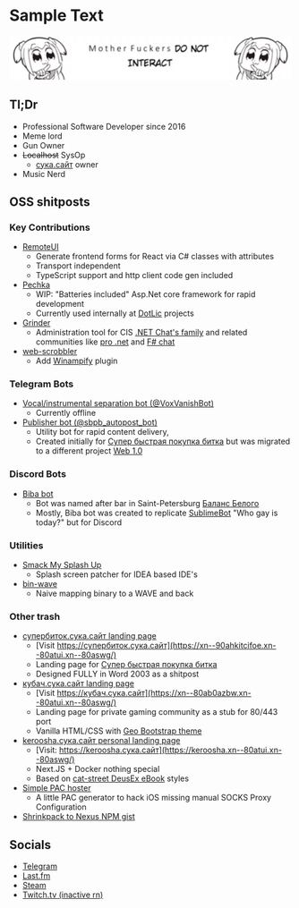# Sample Text

![Popuko says "Motherfuckers do not interact"](.content/mfs.png)

## Tl;Dr

- Professional Software Developer since 2016
- Meme lord
- Gun Owner
- ~~Localhost~~ SysOp
  - [сука.сайт](https://сука.сайт) owner
- Music Nerd

## OSS shitposts

### Key Contributions

- [RemoteUI](https://github.com/kekekeks/remoteui)
  - Generate frontend forms for React via C# classes with attributes
  - Transport independent
  - TypeScript support and http client code gen included
- [Pechka](https://github.com/kekekeks/Pechka)
  - WIP: "Batteries included" Asp.Net core framework for rapid development
  - Currently used internally at [DotLic](https://github.com/innodotlic) projects
- [Grinder](https://github.com/fsharplang-ru/grinder)
  - Administration tool for CIS [.NET Chat's family](https://t.me/DotNetRuChat) 
    and related communities like [pro .net](https://t.me/pro_net) and [F# chat](https://t.me/fsharp_chat)
- [web-scrobbler](https://github.com/web-scrobbler/web-scrobbler)
  - Add [Winampify](https://github.com/remigallego/winampify) plugin


### Telegram Bots

- [Vocal/instrumental separation bot (@VoxVanishBot)](https://github.com/Keroosha/Keroosha.SilencerBot)
  - Currently offline
- [Publisher bot (@sbpb_autopost_bot)](https://xn--80afgl4c.xn--80atui.xn--80aswg/Gopniks-United/publishhelperbot)
  - Utility bot for rapid content delivery, 
  - Created initially for [Супер быстрая покупка битка](https://t.me/pokupkabitka) but was migrated to a different project [Web 1.0](https://t.me/netscapedidnothingwrong)

### Discord Bots

- [Biba bot](https://github.com/Keroosha/biba-bot)
  - Bot was named after bar in Saint-Petersburg [Баланс Белого](https://spb.bar/)
  - Mostly, Biba bot was created to replicate [SublimeBot](https://t.me/SublimeBot) "Who gay is today?" but for Discord

### Utilities

- [Smack My Splash Up](https://github.com/Keroosha/smack-my-splash-up)
  - Splash screen patcher for IDEA based IDE's
- [bin-wave](https://github.com/Keroosha/bin-wave)
  - Naive mapping binary to a WAVE and back

### Other trash

- [супербиток.сука.сайт landing page](https://github.com/Keroosha/superbitok-tg-landing)
  - [Visit https://супербиток.сука.сайт](https://xn--90ahkitcifoe.xn--80atui.xn--80aswg/)
  - Landing page for [Супер быстрая покупка битка](https://t.me/pokupkabitka)
  - Designed FULLY in Word 2003 as a shitpost
- [кубач.сука.сайт landing page](https://github.com/Keroosha/Coobach.Ladning)
    - [Visit https://кубач.сука.сайт](https://xn--80ab0azbw.xn--80atui.xn--80aswg/)
    - Landing page for private gaming community as a stub for 80/443 port
    - Vanilla HTML/CSS with [Geo Bootstrap theme](http://code.divshot.com/geo-bootstrap)
- [keroosha.сука.сайт personal landing page](https://xn--80afgl4c.xn--80atui.xn--80aswg/keroosha/keroosha-whoami)
    - [Visit: https://keroosha.сука.сайт](https://keroosha.xn--80atui.xn--80aswg/)
    - Next.JS + Docker nothing special
    - Based on [cat-street DeusEx eBook](https://github.com/cat-street/deus-ex-ebook/) styles
- [Simple PAC hoster](https://github.com/Keroosha/simple-pac-hoster)
  - A little PAC generator to hack iOS missing manual SOCKS Proxy Configuration
- [Shrinkpack to Nexus NPM gist](https://gist.github.com/Keroosha/0cc961a90e3d67bc4e303f0136ef75d9)

## Socials

- [Telegram](https://t.me/Keroosha)
- [Last.fm](https://www.last.fm/user/ykpon777)
- [Steam](https://steamcommunity.com/id/Keroosha)
- [Twitch.tv (inactive rn)](https://www.twitch.tv/mrdeadtoast)

